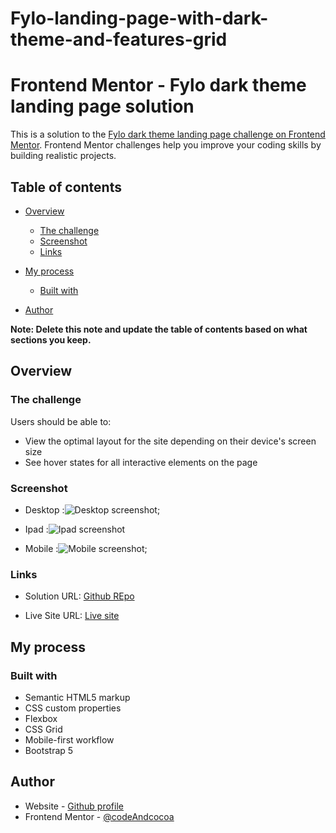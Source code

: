 # Fylo-landing-page-with-dark-theme-and-features-grid
# Frontend Mentor - Fylo dark theme landing page solution

This is a solution to the [Fylo dark theme landing page challenge on Frontend Mentor](https://www.frontendmentor.io/challenges/fylo-dark-theme-landing-page-5ca5f2d21e82137ec91a50fd). Frontend Mentor challenges help you improve your coding skills by building realistic projects. 

## Table of contents

- [Overview](#overview)
  - [The challenge](#the-challenge)
  - [Screenshot](#screenshot)
  - [Links](#links)
- [My process](#my-process)
  - [Built with](#built-with)

- [Author](#author)


**Note: Delete this note and update the table of contents based on what sections you keep.**

## Overview

### The challenge

Users should be able to:

- View the optimal layout for the site depending on their device's screen size
- See hover states for all interactive elements on the page

### Screenshot
- Desktop :![Desktop screenshot](./images/desktop-scrn-version.jpeg);

- Ipad :![Ipad screenshot](./images/ipad-scrn-version.jpeg)

- Mobile :![Mobile screenshot](./images/mobile-scrn-version.jpeg);




### Links
- Solution URL: [Github REpo](https://github.com/codeAndcocoa/Fylo-landing-page-with-dark-theme-and-features-grid.git)

- Live Site URL: [Live site](https://codeandcocoa.github.io/Fylo-landing-page-with-dark-theme-and-features-grid/)

## My process

### Built with

- Semantic HTML5 markup
- CSS custom properties
- Flexbox
- CSS Grid
- Mobile-first workflow
- Bootstrap 5





## Author

- Website - [Github profile](https://github.com/codeAndcocoa)
- Frontend Mentor - [@codeAndcocoa](https://www.frontendmentor.io/profile/codeAndcocoa)
